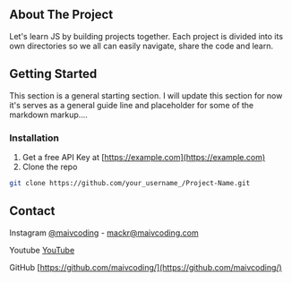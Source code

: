 <!-- ABOUT THE PROJECT -->
## About The Project

Let's learn JS by building projects together. Each project is divided into its own directories so we all can easily navigate, share the code and learn.

<!-- GETTING STARTED -->
## Getting Started

This section is a general starting section. I will update this section for now it's serves as a general guide line and placeholder for some of the markdown markup....

### Installation

1. Get a free API Key at [https://example.com](https://example.com)
2. Clone the repo
  ```sh
  git clone https://github.com/your_username_/Project-Name.git
  ```


<!-- CONTACT -->
## Contact

Instagram [@maivcoding](https://www.instagram.com/maivcoding/) - mackr@maivcoding.com

Youtube [YouTube](https://www.youtube.com/channel/UCZjDhdvDcWt36yRS932aGCg/)

GitHub [https://github.com/maivcoding/](https://github.com/maivcoding/)
